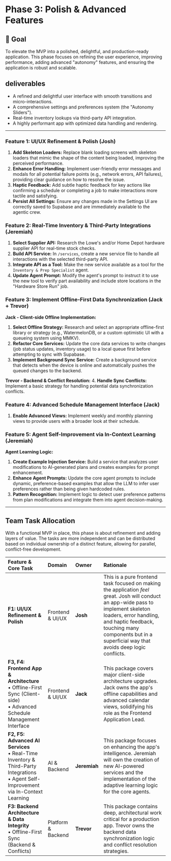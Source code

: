 # Phase 3: Polish & Advanced Features

## 🎯 Goal
To elevate the MVP into a polished, delightful, and production-ready application. This phase focuses on refining the user experience, improving performance, adding advanced "autonomy" features, and ensuring the application is robust and scalable.

##  deliverables
- A refined and delightful user interface with smooth transitions and micro-interactions.
- A comprehensive settings and preferences system (the "Autonomy Sliders").
- Real-time inventory lookups via third-party API integration.
- A highly performant app with optimized data handling and rendering.

---

### Feature 1: UI/UX Refinement & Polish (Josh)

1.  **Add Skeleton Loaders:** Replace blank loading screens with skeleton loaders that mimic the shape of the content being loaded, improving the perceived performance.
2.  **Enhance Error Handling:** Implement user-friendly error messages and modals for all potential failure points (e.g., network errors, API failures), providing clear guidance on how to resolve the issue.
3.  **Haptic Feedback:** Add subtle haptic feedback for key actions like confirming a schedule or completing a job to make interactions more tactile and satisfying.
4.  **Persist All Settings:** Ensure any changes made in the Settings UI are correctly saved to Supabase and are immediately available to the agentic crew.

### Feature 2: Real-Time Inventory & Third-Party Integrations (Jeremiah)

1.  **Select Supplier API:** Research the Lowe's and/or Home Depot hardware supplier API for real-time stock checks.
2.  **Build API Service:** In `/services`, create a new service file to handle all interactions with the selected third-party API.
3.  **Integrate API as a Tool:** Make the new service available as a tool for the `Inventory & Prep Specialist` agent.
4.  **Update Agent Prompt:** Modify the agent's prompt to instruct it to use the new tool to verify part availability and include store locations in the "Hardware Store Run" job.

### Feature 3: Implement Offline-First Data Synchronization (Jack + Trevor)

**Jack - Client-side Offline Implementation:**
1.  **Select Offline Strategy:** Research and select an appropriate offline-first library or strategy (e.g., WatermelonDB, or a custom optimistic UI with a queueing system using MMKV).
2.  **Refactor Core Services:** Update the core data services to write changes (job status updates, inventory usage) to a local queue first before attempting to sync with Supabase.
3.  **Implement Background Sync Service:** Create a background service that detects when the device is online and automatically pushes the queued changes to the backend.

**Trevor - Backend & Conflict Resolution:**
4.  **Handle Sync Conflicts:** Implement a basic strategy for handling potential data synchronization conflicts.

### Feature 4: Advanced Schedule Management Interface (Jack)

1.  **Enable Advanced Views:** Implement weekly and monthly planning views to provide users with a broader look at their schedule.

### Feature 5: Agent Self-Improvement via In-Context Learning (Jeremiah)

**Agent Learning Logic:**
1.  **Create Example Injection Service:** Build a service that analyzes user modifications to AI-generated plans and creates examples for prompt enhancement.
2.  **Enhance Agent Prompts:** Update the core agent prompts to include dynamic, preference-based examples that allow the LLM to infer user preferences rather than being given hardcoded rules.
3.  **Pattern Recognition:** Implement logic to detect user preference patterns from plan modifications and integrate them into agent decision-making.

---

## Team Task Allocation
With a functional MVP in place, this phase is about refinement and adding layers of value. The tasks are more independent and can be distributed based on individual ownership of a distinct feature, allowing for parallel, conflict-free development.

| Feature & Core Task | Domain | Owner | Rationale |
| :--- | :--- | :--- | :--- |
| **F1: UI/UX Refinement & Polish** | Frontend & UI/UX | **Josh** | This is a pure frontend task focused on making the application *feel* great. Josh will conduct an app-wide pass to implement skeleton loaders, error handling, and haptic feedback, touching many components but in a superficial way that avoids deep logic conflicts. |
| **F3, F4: Frontend App & Architecture** <br/> • Offline-First Sync (Client-side) <br/> • Advanced Schedule Management Interface | Frontend & UI/UX | **Jack** | This package covers major client-side architecture upgrades. Jack owns the app's offline capabilities and advanced calendar views, solidifying his role as the Frontend Application Lead. |
| **F2, F5: Advanced AI Services** <br/> • Real-Time Inventory & Third-Party Integrations <br/> • Agent Self-Improvement via In-Context Learning | AI & Backend | **Jeremiah** | This package focuses on enhancing the app's intelligence. Jeremiah will own the creation of new AI-powered services and the implementation of the adaptive learning logic for the core agents. |
| **F3: Backend Architecture & Data Integrity** <br/> • Offline-First Sync (Backend & Conflicts) | Platform & Backend | **Trevor** | This package contains deep, architectural work critical for a production app. Trevor owns the backend data synchronization logic and conflict resolution strategies. | 
